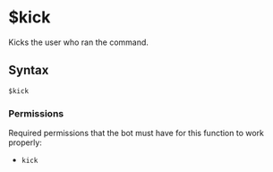 # $kick
Kicks the user who ran the command.

## Syntax
```
$kick
```

### Permissions
Required permissions that the bot must have for this function to work properly:
- `kick`
